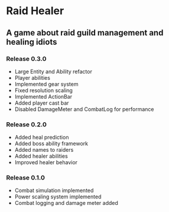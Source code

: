 # Raid Healer
## A game about raid guild management and healing idiots

### Release 0.3.0
- Large Entity and Ability refactor
- Player abilities
- Implemented gear system
- Fixed resolution scaling
- Implemented ActionBar
- Added player cast bar
- Disabled DamageMeter and CombatLog for performance

### Release 0.2.0
- Added heal prediction
- Added boss ability framework
- Added names to raiders
- Added healer abilities
- Improved healer behavior

### Release 0.1.0
- Combat simulation implemented
- Power scaling system implemented
- Combat logging and damage meter added
